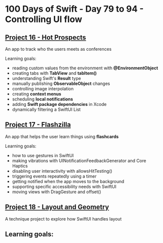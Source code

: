 # 100 Days of Swift - Day 79 to 94 - Controlling UI flow

## [Project 16 - Hot Prospects](Project%2016)
An app to track who the users meets as conferences

Learning goals:
- reading custom values from the environment with **@EnvironmentObject**
- creating tabs with **TabView** and **tabItem()**
- understanding Swift's **Result** type
- manually publishing **ObservableObject** changes
- controlling image interpolation
- creating **context menus**
- scheduling **local notifications**
- adding **Swift package dependencies** in Xcode
- dynamically filtering a SwiftUI List

## [Project 17 - Flashzilla](Project%2017)
An app that helps the user learn things using __flashcards__

Learning goals:
- how to use gestures in SwiftUI
- making vibrations with UINotificationFeedbackGenerator and Core Haptics
- disabling user interactivity with allowsHitTesting()
- triggering events repeatedly using a timer
- getting notified when the app moves to the background
- supporting specific accessibility needs with SwiftUI
- moving views with DragGesture and offset()

## [Project 18 - Layout and Geometry](Project%2018)
A technique project to explore how SwiftUI handles layout

Learning goals:
- 
